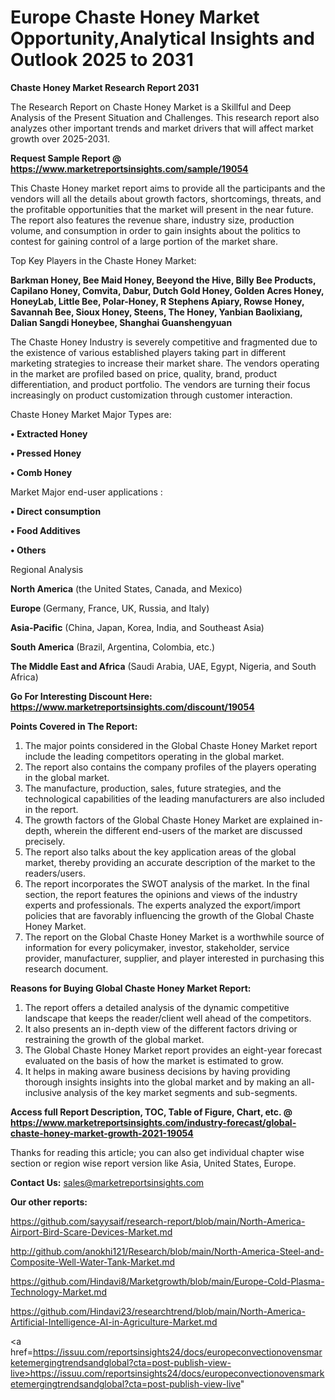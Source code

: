 # Europe Chaste Honey Market Opportunity,Analytical Insights and Outlook 2025 to 2031

<strong>Chaste Honey Market Research Report 2031</strong>

The Research Report on Chaste Honey Market is a Skillful and Deep Analysis of the Present Situation and Challenges. This research report also analyzes other important trends and market drivers that will affect market growth over 2025-2031.

<strong>Request Sample Report @ <a href=https://www.marketreportsinsights.com/sample/19054>https://www.marketreportsinsights.com/sample/19054</a></strong>

This Chaste Honey market report aims to provide all the participants and the vendors will all the details about growth factors, shortcomings, threats, and the profitable opportunities that the market will present in the near future. The report also features the revenue share, industry size, production volume, and consumption in order to gain insights about the politics to contest for gaining control of a large portion of the market share.

Top Key Players in the Chaste Honey Market:

<strong>Barkman Honey, Bee Maid Honey, Beeyond the Hive, Billy Bee Products, Capilano Honey, Comvita, Dabur, Dutch Gold Honey, Golden Acres Honey, HoneyLab, Little Bee, Polar-Honey, R Stephens Apiary, Rowse Honey, Savannah Bee, Sioux Honey, Steens, The Honey, Yanbian Baolixiang, Dalian Sangdi Honeybee, Shanghai Guanshengyuan</strong>

The Chaste Honey Industry is severely competitive and fragmented due to the existence of various established players taking part in different marketing strategies to increase their market share. The vendors operating in the market are profiled based on price, quality, brand, product differentiation, and product portfolio. The vendors are turning their focus increasingly on product customization through customer interaction.

Chaste Honey Market Major Types are:

<strong>• Extracted Honey

• Pressed Honey

• Comb Honey</strong>

Market Major end-user applications :

<strong>• Direct consumption

• Food Additives

• Others</strong>

Regional Analysis

</u><strong><b>North America</b></strong> (the United States, Canada, and Mexico)

<strong><b>Europe </b></strong>(Germany, France, UK, Russia, and Italy)

<strong><b>Asia-Pacific</b></strong> (China, Japan, Korea, India, and Southeast Asia)

<strong><b>South America</b></strong> (Brazil, Argentina, Colombia, etc.)

<strong><b>The Middle East and Africa</b></strong> (Saudi Arabia, UAE, Egypt, Nigeria, and South Africa)

<strong>Go For Interesting Discount Here: <a href=https://www.marketreportsinsights.com/discount/19054>https://www.marketreportsinsights.com/discount/19054</a></strong>

<strong>Points Covered in The Report:</strong>
<ol>
  <li>The major points considered in the Global Chaste Honey Market report include the leading competitors operating in the global market.</li>
  <li>The report also contains the company profiles of the players operating in the global market.</li>
  <li>The manufacture, production, sales, future strategies, and the technological capabilities of the leading manufacturers are also included in the report.</li>
  <li>The growth factors of the Global Chaste Honey Market are explained in-depth, wherein the different end-users of the market are discussed precisely.</li>
  <li>The report also talks about the key application areas of the global market, thereby providing an accurate description of the market to the readers/users.</li>
  <li>The report incorporates the SWOT analysis of the market. In the final section, the report features the opinions and views of the industry experts and professionals. The experts analyzed the export/import policies that are favorably influencing the growth of the Global Chaste Honey Market.</li>
  <li>The report on the Global Chaste Honey Market is a worthwhile source of information for every policymaker, investor, stakeholder, service provider, manufacturer, supplier, and player interested in purchasing this research document.</li>
</ol>
<strong>Reasons for Buying Global Chaste Honey Market Report:</strong>

<ol>
  <li>The report offers a detailed analysis of the dynamic competitive landscape that keeps the reader/client well ahead of the competitors.</li>
  <li>It also presents an in-depth view of the different factors driving or restraining the growth of the global market.</li>
  <li>The Global Chaste Honey Market report provides an eight-year forecast evaluated on the basis of how the market is estimated to grow.</li>
  <li>It helps in making aware business decisions by having providing thorough insights insights into the global market and by making an all-inclusive analysis of the key market segments and sub-segments.</li>
</ol>
<strong>Access full Report Description, TOC, Table of Figure, Chart, etc. @ <a href=https://www.marketreportsinsights.com/industry-forecast/global-chaste-honey-market-growth-2021-19054>https://www.marketreportsinsights.com/industry-forecast/global-chaste-honey-market-growth-2021-19054</a></strong>


Thanks for reading this article; you can also get individual chapter wise section or region wise report version like Asia, United States, Europe.

<strong>Contact Us:</strong>
sales@marketreportsinsights.com

<strong>Our other reports:</strong>

<a href=https://github.com/sayysaif/research-report/blob/main/North-America-Airport-Bird-Scare-Devices-Market.md>https://github.com/sayysaif/research-report/blob/main/North-America-Airport-Bird-Scare-Devices-Market.md</a>

<a href=http://github.com/anokhi121/Research/blob/main/North-America-Steel-and-Composite-Well-Water-Tank-Market.md>http://github.com/anokhi121/Research/blob/main/North-America-Steel-and-Composite-Well-Water-Tank-Market.md</a>

<a href=https://github.com/Hindavi8/Marketgrowth/blob/main/Europe-Cold-Plasma-Technology-Market.md>https://github.com/Hindavi8/Marketgrowth/blob/main/Europe-Cold-Plasma-Technology-Market.md</a>

<a href=https://github.com/Hindavi23/researchtrend/blob/main/North-America-Artificial-Intelligence-AI-in-Agriculture-Market.md>https://github.com/Hindavi23/researchtrend/blob/main/North-America-Artificial-Intelligence-AI-in-Agriculture-Market.md</a>

<a href=https://issuu.com/reportsinsights24/docs/europeconvectionovensmarketemergingtrendsandglobal?cta=post-publish-view-live>https://issuu.com/reportsinsights24/docs/europeconvectionovensmarketemergingtrendsandglobal?cta=post-publish-view-live</a>"
